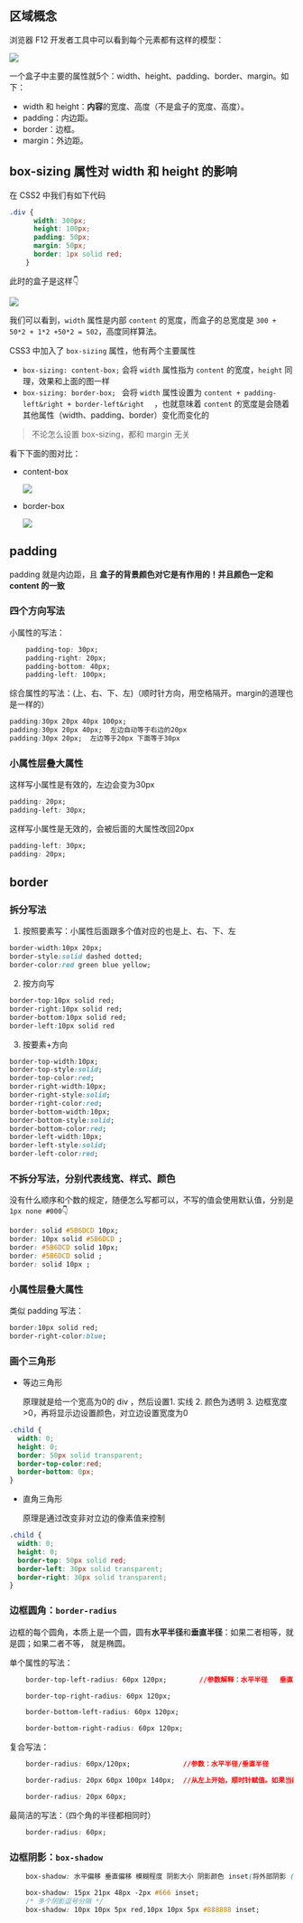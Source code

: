 ## 区域概念

浏览器 F12 开发者工具中可以看到每个元素都有这样的模型：

<img src="./pic/06-01.png">

一个盒子中主要的属性就5个：width、height、padding、border、margin。如下：

- width 和 height：**内容**的宽度、高度（不是盒子的宽度、高度）。
- padding：内边距。
- border：边框。
- margin：外边距。

## box-sizing 属性对 width 和 height 的影响

在 CSS2 中我们有如下代码

```css
.div {
      width: 300px;
      height: 100px;
      padding: 50px;
      margin: 50px;
      border: 1px solid red;
    }
```

此时的盒子是这样👇

<img src="./pic/06-02.png">

我们可以看到，`width` 属性是内部 `content` 的宽度，而盒子的总宽度是 `300 + 50*2 + 1*2 +50*2 = 502`，高度同样算法。



CSS3 中加入了 `box-sizing` 属性，他有两个主要属性

- `box-sizing: content-box;`  会将 `width` 属性指为 `content` 的宽度，`height` 同理，效果和上面的图一样
- `box-sizing: border-box; `   会将 `width` 属性设置为 `content + padding-left&right + border-left&right  ` ，也就意味着 `content` 的宽度是会随着其他属性（width、padding、border）变化而变化的

> 不论怎么设置 box-sizing，都和 margin 无关

看下下面的图对比：

- content-box

  <img src="./pic/06-03.png">

- border-box

  <img src="./pic/06-04.png">

## padding

padding 就是内边距，且 **盒子的背景颜色对它是有作用的！并且颜色一定和 content 的一致** 

### 四个方向写法

小属性的写法：

```css
	padding-top: 30px;
	padding-right: 20px;
	padding-bottom: 40px;
	padding-left: 100px;
```

综合属性的写法：(上、右、下、左)（顺时针方向，用空格隔开。margin的道理也是一样的）

```css
padding:30px 20px 40px 100px;
padding:30px 20px 40px;  左边自动等于右边的20px
padding:30px 20px;	左边等于20px 下面等于30px
```

### 小属性层叠大属性

这样写小属性是有效的，左边会变为30px

```css
padding: 20px;
padding-left: 30px;
```

这样写小属性是无效的，会被后面的大属性改回20px

```css
padding-left: 30px;
padding: 20px;
```

## border

### 拆分写法

1. 按照要素写：小属性后面跟多个值对应的也是上、右、下、左

```css
border-width:10px 20px;
border-style:solid dashed dotted;
border-color:red green blue yellow;
```

2. 按方向写

```css
border-top:10px solid red;
border-right:10px solid red;
border-bottom:10px solid red;
border-left:10px solid red
```

3. 按要素+方向

```css
border-top-width:10px;
border-top-style:solid;
border-top-color:red;
border-right-width:10px;
border-right-style:solid;
border-right-color:red;
border-bottom-width:10px;
border-bottom-style:solid;
border-bottom-color:red;
border-left-width:10px;
border-left-style:solid;
border-left-color:red;
```

### 不拆分写法，分别代表线宽、样式、颜色

没有什么顺序和个数的规定，随便怎么写都可以，不写的值会使用默认值，分别是 `1px none #000`👇

```css
border: solid #5B6DCD 10px;
border: 10px solid #5B6DCD ;
border: #5B6DCD solid 10px;
border: #5B6DCD solid ;
border: solid 10px ;
```

### 小属性层叠大属性

类似 padding 写法：

```css
border:10px solid red;
border-right-color:blue;
```

### 画个三角形

- 等边三角形

  原理就是给一个宽高为0的 div ，然后设置1. 实线 2. 颜色为透明  3. 边框宽度>0，再将显示边设置颜色，对立边设置宽度为0

```css
.child {
  width: 0;
  height: 0;
  border: 50px solid transparent;
  border-top-color:red;
  border-bottom: 0px;
}
```

- 直角三角形

  原理是通过改变非对立边的像素值来控制

```css
.child {
  width: 0;
  height: 0;
  border-top: 50px solid red;
  border-left: 30px solid transparent;
  border-right: 30px solid transparent;
}
```

### 边框圆角：`border-radius` 

边框的每个圆角，本质上是一个圆，圆有**水平半径**和**垂直半径**：如果二者相等，就是圆；如果二者不等， 就是椭圆。

单个属性的写法：

```css
	border-top-left-radius: 60px 120px;        //参数解释：水平半径   垂直半径

	border-top-right-radius: 60px 120px;

	border-bottom-left-radius: 60px 120px;

	border-bottom-right-radius: 60px 120px;
```

复合写法：

```css
	border-radius: 60px/120px;             //参数：水平半径/垂直半径

	border-radius: 20px 60px 100px 140px;  //从左上开始，顺时针赋值。如果当前角没有值，取对角的值

	border-radius: 20px 60px;
```

最简洁的写法：（四个角的半径都相同时）

```css
	border-radius: 60px;
```

### 边框阴影：`box-shadow`

```css
	box-shadow: 水平偏移 垂直偏移 模糊程度 阴影大小 阴影颜色 inset(将外部阴影 (outset) 改为内部阴影)

	box-shadow: 15px 21px 48px -2px #666 inset;
	/* 多个阴影逗号分隔 */
	box-shadow: 10px 10px 5px red,10px 10px 5px #888888 inset;
```

